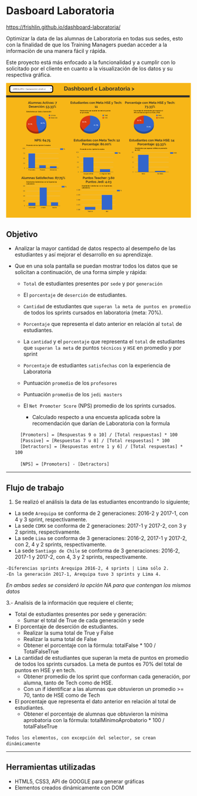 # **Dasboard Laboratoria**

https://frishlin.github.io/dashboard-laboratoria/

Optimizar la data de las alumnas de Laboratoria en todas sus sedes, esto con la finalidad de que los Training Managers puedan acceder a la informaciòn de una manera fácil y rápida.

Este proyecto está más enfocado a la funcionalidad y a cumplir con lo solicitado por el cliente en cuanto a la visualización de los datos y su respectiva gráfica.

![data-dashboard](https://github.com/frishlin/dashboard-laboratoria/blob/master/assets/images/data-dashboard.png)

## Objetivo

* Analizar la mayor cantidad de datos respecto al desempeño de las estudiantes y así mejorar el desarrollo en su aprendizaje.

* Que en una sola pantalla se puedan mostrar todos los datos que se solicitan a continuación, de una forma simple y rápida:

  - `Total` de estudiantes presentes por `sede` y por `generación`

  - El `porcentaje` de `deserción` de estudiantes.

  - `Cantidad` de estudiantes que `superan la meta de puntos en promedio` de todos los sprints cursados en laboratoria (meta: 70%).

  - `Porcentaje` que representa el dato anterior en relación al `total` de estudiantes.

  - La `cantidad` y el `porcentaje` que representa el `total` de estudiantes que `superan la meta` de puntos `técnicos` y `HSE` en promedio y por sprint

  - `Porcentaje` de estudiantes `satisfechas` con la experiencia de Laboratoria

  - Puntuación `promedio` de los `profesores`

  - Puntuación `promedio` de los `jedi masters`

  - El `Net Promoter Score` (NPS) promedio de los sprints cursados.

      * Calculado respecto a una encuesta aplicada sobre la recomendación que darían de Laboratoria con la formula

  ```
    [Promoters] = [Respuestas 9 o 10] / [Total respuestas] * 100
    [Passive] = [Respuestas 7 u 8] / [Total respuestas] * 100
    [Detractors] = [Respuestas entre 1 y 6] / [Total respuestas] * 100

    [NPS] = [Promoters] - [Detractors]
  ```
***

## Flujo de trabajo

1. Se realizó el análisis la data de las estudiantes encontrando lo siguiente;

  * La sede `Arequipa` se conforma de 2 generaciones: 2016-2 y 2017-1, con 4 y 3 sprint, respectivamente.
  * La sede `CDMX` se conforma de 2 generaciones: 2017-1 y 2017-2, con 3 y 2 sprints, respectivamente.
  * La sede `Lima` se conforma de 3 generaciones: 2016-2, 2017-1 y 2017-2, con 2, 4 y 2 sprints, respectivamente.
  * La sede `Santiago de Chile` se conforma de 3 generaciones: 2016-2, 2017-1 y 2017-2, con 4, 3 y 2 sprints, respectivamente.

```
-Diferencias sprints Arequipa 2016-2, 4 sprints | Lima sólo 2.
-En la generación 2017-1, Arequipa tuvo 3 sprints y Lima 4.
```
_En ambas sedes se consideró la opción NA para que contengan los mismos datos_

  3.- Analisis de la información que requiere el cliente;

  - Total de estudiantes presentes por sede y generación:
      - Sumar el total de True de cada generación y sede
  - El porcentaje de deserción de estudiantes.
      - Realizar la suma total de True y False
      - Realizar la suma total de False
      - Obtener el porcentaje con la fórmula: totalFalse * 100 / TotalFalseTrue
  - La cantidad de estudiantes que superan la meta de puntos en promedio de todos los sprints cursados. La meta de puntos es 70% del total de puntos en HSE y en tech.
      - Obtener promedio de los sprint que conforman cada generación, por alumna, tanto de Tech como de HSE.
      - Con un if identificar a las alumnas que obtuvieron un promedio >= 70, tanto de HSE como de Tech
  - El porcentaje que representa el dato anterior en relación al total de estudiantes.
    - Obtener el porcentaje de alumnas que obtuvieron la mínima aprobatoria con la fórmula: totalMínimoAprobatorio * 100 / totalFalseTrue

```
Todos los elementos, con excepción del selector, se crean dinámicamente
```
***
## Herramientas utilizadas
* HTML5, CSS3, API de GOOGLE para generar gráficas
* Elementos creados dinámicamente con DOM
